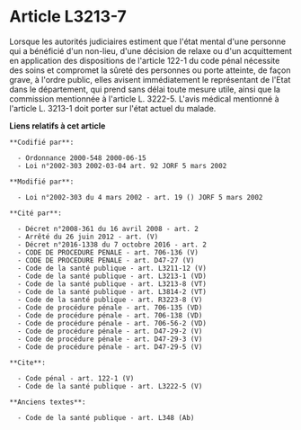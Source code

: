 # Article L3213-7

Lorsque les autorités judiciaires estiment que l'état mental d'une personne qui a bénéficié d'un non-lieu, d'une décision de
relaxe ou d'un acquittement en application des dispositions de l'article 122-1 du code pénal nécessite des soins et compromet
la sûreté des personnes ou porte atteinte, de façon grave, à l'ordre public, elles avisent immédiatement le représentant de
l'Etat dans le département, qui prend sans délai toute mesure utile, ainsi que la commission mentionnée à l'article L.
3222-5. L'avis médical mentionné à l'article L. 3213-1 doit porter sur l'état actuel du malade.

**Liens relatifs à cet article**

	**Codifié par**:

	  - Ordonnance 2000-548 2000-06-15
	  - Loi n°2002-303 2002-03-04 art. 92 JORF 5 mars 2002

	**Modifié par**:

	  - Loi n°2002-303 du 4 mars 2002 - art. 19 () JORF 5 mars 2002

	**Cité par**:

	  - Décret n°2008-361 du 16 avril 2008 - art. 2
	  - Arrêté du 26 juin 2012 - art. (V)
	  - Décret n°2016-1338 du 7 octobre 2016 - art. 2
	  - CODE DE PROCEDURE PENALE - art. 706-136 (V)
	  - CODE DE PROCEDURE PENALE - art. D47-27 (V)
	  - Code de la santé publique - art. L3211-12 (V)
	  - Code de la santé publique - art. L3213-1 (VD)
	  - Code de la santé publique - art. L3213-8 (VT)
	  - Code de la santé publique - art. L3814-2 (VT)
	  - Code de la santé publique - art. R3223-8 (V)
	  - Code de procédure pénale - art. 706-135 (VD)
	  - Code de procédure pénale - art. 706-138 (VD)
	  - Code de procédure pénale - art. 706-56-2 (VD)
	  - Code de procédure pénale - art. D47-29-2 (V)
	  - Code de procédure pénale - art. D47-29-3 (V)
	  - Code de procédure pénale - art. D47-29-5 (V)

	**Cite**:

	  - Code pénal - art. 122-1 (V)
	  - Code de la santé publique - art. L3222-5 (V)

	**Anciens textes**:

	  - Code de la santé publique - art. L348 (Ab)
